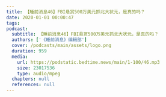 ```yaml
---
title: 【睡前消息46】FBI悬赏500万美元抓北大状元，是真的吗？
date: 2020-01-01 00:00:47
tags:
podcast:
  subtitle: 【睡前消息46】FBI悬赏500万美元抓北大状元，是真的吗？
  authors: ['《睡前消息》编辑部']
  cover: /podcasts/main/assets/logo.png
  duration: 959
  media:
    url: https://podstatic.bedtime.news/main/1-100/46.mp3
    size: 23017536
    type: audio/mpeg
  chapters: null
  references: null
---
```

